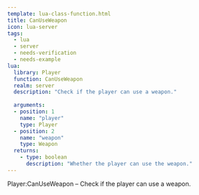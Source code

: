 ```yaml
---
template: lua-class-function.html
title: CanUseWeapon
icon: lua-server
tags:
  - lua
  - server
  - needs-verification
  - needs-example
lua:
  library: Player
  function: CanUseWeapon
  realm: server
  description: "Check if the player can use a weapon."
  
  arguments:
  - position: 1
    name: "player"
    type: Player
  - position: 2
    name: "weapon"
    type: Weapon
  returns:
    - type: boolean
      description: "Whether the player can use the weapon."
---
```


<div class="lua__search__keywords">
Player:CanUseWeapon &#x2013; Check if the player can use a weapon.
</div>

